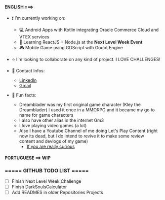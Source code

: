 #### ENGLISH ===>

- :exclamation: I’m currently working on:
  - :computer: Android Apps with Kotlin integrating Oracle Commerce Cloud and VTEX services  
  - :thought_balloon: Learning ReactJS + Node.js at the **Next Level Week Event**  
  - :video_game: Mobile Game using GDScript with Godot Engine
  
  
- :star: I’m looking to collaborate on any kind of project. I LOVE CHALLENGES!


- :e-mail: Contact Infos:
  - [LinkedIn](https://www.linkedin.com/in/carlos-gabriel-luz-monnazzi-340201156)
  - [Gmail](mailto:carlosgabrielmaster@gmail.com)

- :gem: Fun facts: 
  - Dreamblader was my first original game character (Kley the Dreamblader) I used it once in a MMORPG and it became my go to name for game characters
  - I also have other alias in the internet Gm3
  - I love playing video games (a lot)
  - Also I have a Youtube Channel of me doing Let's Play Content (right now its dead, but I do intend to revive it to make some review content and devlogs of my game)
    - [If you are really curious](https://www.youtube.com/c/ByGm3)

#### PORTUGUESE ==> WIP

### ===== GITHUB TODO LIST =====

- [ ] Finish Next Level Week Challenge
- [ ] Finish DarkSoulsCalculator
- [ ] Add READMES in older Repositories Projects
